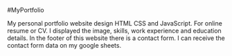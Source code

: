 #MyPortfolio
<p>My personal portfolio website design  HTML CSS and JavaScript. For online resume or CV. I displayed the image, skills, work experience and education details.  In the footer of this website there is a contact form. I can receive the contact form data on my google sheets.</p>
